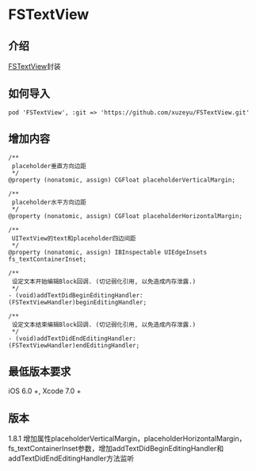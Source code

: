 # FSTextView

## 介绍
[FSTextView](https://github.com/lifution/FSTextView.git)封装

## 如何导入
```
pod 'FSTextView', :git => 'https://github.com/xuzeyu/FSTextView.git'
```

## 增加内容
```objc
/**
 placeholder垂直方向边距
 */
@property (nonatomic, assign) CGFloat placeholderVerticalMargin;

/**
 placeholder水平方向边距
 */
@property (nonatomic, assign) CGFloat placeholderHorizontalMargin;

/**
 UITextView的text和placeholder四边间距
 */
@property (nonatomic, assign) IBInspectable UIEdgeInsets fs_textContainerInset;

/**
 设定文本开始编辑Block回调. (切记弱化引用, 以免造成内存泄露.)
 */
- (void)addTextDidBeginEditingHandler:(FSTextViewHandler)beginEditingHandler;

/**
 设定文本结束编辑Block回调. (切记弱化引用, 以免造成内存泄露.)
 */
- (void)addTextDidEndEditingHandler:(FSTextViewHandler)endEditingHandler;
```

## 最低版本要求
iOS 6.0 +, Xcode 7.0 +

## 版本
1.8.1 增加属性placeholderVerticalMargin，placeholderHorizontalMargin，fs_textContainerInset参数，增加addTextDidBeginEditingHandler和addTextDidEndEditingHandler方法监听
